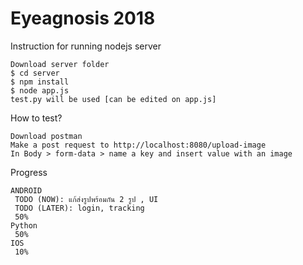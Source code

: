 # Eyeagnosis 2018
      
   Instruction for running nodejs server
    
    Download server folder
    $ cd server
    $ npm install
    $ node app.js
    test.py will be used [can be edited on app.js]
    
   How to test?
       
    Download postman
    Make a post request to http://localhost:8080/upload-image
    In Body > form-data > name a key and insert value with an image
  
  
   Progress
   
    ANDROID
     TODO (NOW): แก้ส่งรูปพร้อมกัน 2 รูป , UI
     TODO (LATER): login, tracking
     50%
    Python
     50% 
    IOS
     10%
      
      
      
